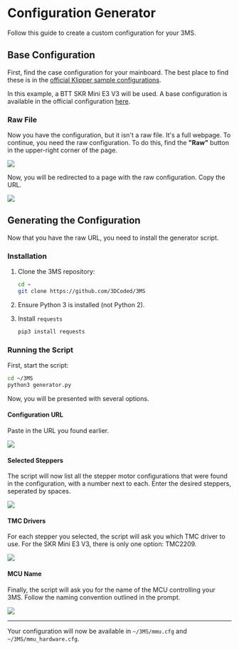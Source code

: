 # Configuration Generator

Follow this guide to create a custom configuration for your 3MS.

## Base Configuration

First, find the case configuration for your mainboard. The best place to find these is in the [official Klipper sample configurations](https://github.com/Klipper3d/klipper/tree/master/config).

In this example, a BTT SKR Mini E3 V3 will be used. A base configuration is available in the official configuration [here](https://github.com/Klipper3d/klipper/blob/master/config/generic-bigtreetech-skr-mini-e3-v3.0.cfg).

### Raw File

Now you have the configuration, but it isn't a raw file. It's a full webpage. To continue, you need the raw configuration. To do this, find the **"Raw"** button in the upper-right corner of the page.

![](generator01.png)

Now, you will be redirected to a page with the raw configuration. Copy the URL.

![](generator02.png)

## Generating the Configuration

Now that you have the raw URL, you need to install the generator script.

### Installation

1. Clone the 3MS repository:

    ```sh
    cd ~
    git clone https://github.com/3DCoded/3MS
    ```

2. Ensure Python 3 is installed (not Python 2).
3. Install `requests`

    ```sh
    pip3 install requests
    ```

### Running the Script

First, start the script:

```sh
cd ~/3MS
python3 generator.py
```

Now, you will be presented with several options.

#### Configuration URL

Paste in the URL you found earlier.

![](generator03.png)

#### Selected Steppers

The script will now list all the stepper motor configurations that were found in the configuration, with a number next to each. Enter the desired steppers, seperated by spaces.

![](generator04.png)

#### TMC Drivers

For each stepper you selected, the script will ask you which TMC driver to use. For the SKR Mini E3 V3, there is only one option: TMC2209.

![](generator05.png)

#### MCU Name

Finally, the script will ask you for the name of the MCU controlling your 3MS. Follow the naming convention outlined in the prompt.

![](generator06.png)

---

Your configuration will now be available in `~/3MS/mmu.cfg` and `~/3MS/mmu_hardware.cfg`.